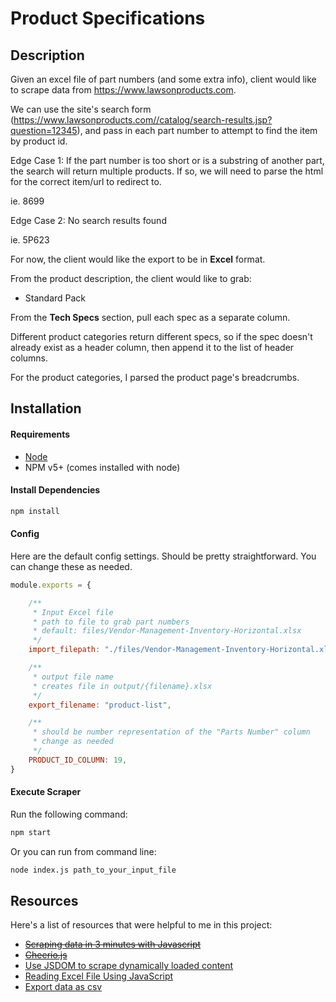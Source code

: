 # Product Specifications

## Description

Given an excel file of part numbers (and some extra info), client would like to scrape data from https://www.lawsonproducts.com.

We can use the site's search form (https://www.lawsonproducts.com//catalog/search-results.jsp?question=12345), and pass in each part number to attempt to find the item by product id.

Edge Case 1: If the part number is too short or is a substring of another part, the search will return multiple products. If so, we will need to parse the html for the correct item/url to redirect to.

ie. 8699

Edge Case 2: No search results found

ie. 5P623

For now, the client would like the export to be in **Excel** format.

From the product description, the client would like to grab:
* Standard Pack

From the **Tech Specs** section, pull each spec as a separate column.

Different product categories return different specs, so if the spec doesn't already exist as a header column, then append it to the list of header columns.

For the product categories, I parsed the product page's breadcrumbs.

## Installation

#### Requirements

* [Node](https://nodejs.org/en/download/)
* NPM v5+ (comes installed with node)

#### Install Dependencies

```bash
npm install
```

#### Config

Here are the default config settings. Should be pretty straightforward. You can change these as needed.

```js
module.exports = {

    /**
     * Input Excel file
     * path to file to grab part numbers
     * default: files/Vendor-Management-Inventory-Horizontal.xlsx
     */
    import_filepath: "./files/Vendor-Management-Inventory-Horizontal.xlsx",

    /**
     * output file name
     * creates file in output/{filename}.xlsx
     */
    export_filename: "product-list",

    /**
     * should be number representation of the "Parts Number" column
     * change as needed
     */
    PRODUCT_ID_COLUMN: 19,
}
```

#### Execute Scraper

Run the following command:

```bash
npm start
```

Or you can run from command line:

```bash
node index.js path_to_your_input_file
```


## Resources

Here's a list of resources that were helpful to me in this project:
* ~~[Scraping data in 3 minutes with Javascript](https://medium.com/data-scraper-tips-tricks/scraping-data-with-javascript-in-3-minutes-8a7cf8275b31)~~
* ~~[Cheerio.js](https://github.com/cheeriojs/cheerio)~~
* [Use JSDOM to scrape dynamically loaded content](https://github.com/jsdom/jsdom)
* [Reading Excel File Using JavaScript](https://codoid.com/reading-excel-file-using-javascript/)
* [Export data as csv](https://halistechnology.com/2015/05/28/use-javascript-to-export-your-data-as-csv/)

